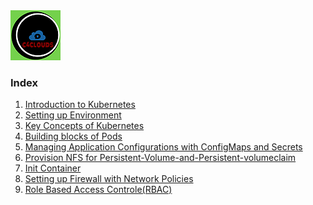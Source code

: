 <img src="/images/c4logo.png">

### Index
  1. [Introduction to Kubernetes](https://github.com/submah/kubernetes/blob/master/readme/introduction-to-kubernetes.md)
  2. [Setting up Environment](https://github.com/submah/kubernetes/blob/master/readme/setting-up-environment.md)
  3. [Key Concepts of Kubernetes](https://github.com/submah/kubernetes/blob/master/readme/key-concepts-of-kubernetes.md)
  4. [Building blocks of Pods](https://github.com/submah/kubernetes/blob/master/readme/building-blocks-of-pod.md)
  5. [Managing Application Configurations with ConfigMaps and Secrets](https://github.com/submah/kubernetes/blob/master/readme/managing-application-configurations-with-configmaps-and-secrets.md)
  6. [Provision NFS for Persistent-Volume-and-Persistent-volumeclaim](https://github.com/submah/kubernetes/blob/master/readme/setup-NFS-for-Persistent-Volume-and-Persistent-volumeclaim.md)
  7. [Init Container](https://github.com/submah/kubernetes/blob/master/readme/init-container.md)
  8. [Setting up Firewall with Network Policies](https://github.com/submah/kubernetes/blob/master/readme/setting-up-firewall-with-network-policies.md)
  9. [Role Based Access Controle(RBAC)](https://github.com/submah/kubernetes/blob/master/readme/role-based-access-control(RBAC).md)
  

